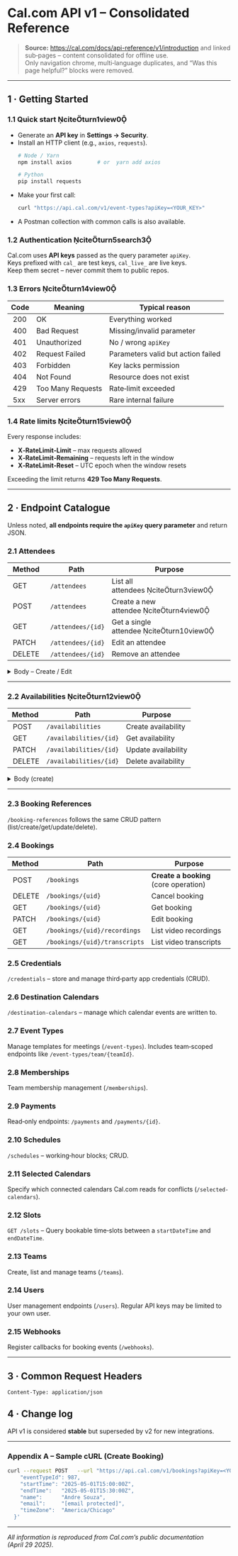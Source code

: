# Cal.com API v1 – Consolidated Reference

> **Source:** <https://cal.com/docs/api-reference/v1/introduction> and linked sub‑pages – content consolidated for offline use.  
> Only navigation chrome, multi‑language duplicates, and “Was this page helpful?” blocks were removed.

---

## 1 · Getting Started

### 1.1 Quick start citeturn1view0
* Generate an **API key** in **Settings → Security**.  
* Install an HTTP client (e.g., `axios`, `requests`).  
  ```bash
  # Node / Yarn
  npm install axios        # or  yarn add axios

  # Python
  pip install requests
  ```
* Make your first call:  
  ```bash
  curl "https://api.cal.com/v1/event-types?apiKey=<YOUR_KEY>"
  ```
* A Postman collection with common calls is also available.

### 1.2 Authentication citeturn5search3
Cal.com uses **API keys** passed as the query parameter `apiKey`.  
Keys prefixed with `cal_` are test keys, `cal_live_` are live keys.  
Keep them secret – never commit them to public repos.

### 1.3 Errors citeturn14view0
| Code | Meaning | Typical reason |
|------|---------|----------------|
| 200 | OK | Everything worked |
| 400 | Bad Request | Missing/invalid parameter |
| 401 | Unauthorized | No / wrong `apiKey` |
| 402 | Request Failed | Parameters valid but action failed |
| 403 | Forbidden | Key lacks permission |
| 404 | Not Found | Resource does not exist |
| 429 | Too Many Requests | Rate‑limit exceeded |
| 5xx | Server errors | Rare internal failure |

### 1.4 Rate limits citeturn15view0
Every response includes:
* **X‑RateLimit‑Limit** – max requests allowed
* **X‑RateLimit‑Remaining** – requests left in the window
* **X‑RateLimit‑Reset** – UTC epoch when the window resets  

Exceeding the limit returns **429 Too Many Requests**.

---

## 2 · Endpoint Catalogue

Unless noted, **all endpoints require the `apiKey` query parameter** and return JSON.

### 2.1 Attendees
| Method | Path | Purpose |
|--------|------|---------|
| GET    | `/attendees`|List all attendees citeturn3view0|
| POST   | `/attendees`|Create a new attendee citeturn4view0|
| GET    | `/attendees/{id}`|Get a single attendee citeturn10view0|
| PATCH | `/attendees/{id}`|Edit an attendee|
| DELETE | `/attendees/{id}`|Remove an attendee|

<details><summary>Body – Create / Edit</summary>

```json
{
  "bookingId": 123,
  "email": "[email protected]",
  "name": "John Doe",
  "timeZone": "America/Chicago"
}
```
</details>

---

### 2.2 Availabilities citeturn12view0
| Method | Path | Purpose |
|--------|------|---------|
| POST | `/availabilities` | Create availability |
| GET | `/availabilities/{id}` | Get availability |
| PATCH | `/availabilities/{id}` | Update availability |
| DELETE | `/availabilities/{id}` | Delete availability |

<details><summary>Body (create)</summary>

```json
{
  "scheduleId": 123,
  "days": [1,2,3,5],
  "startTime": "1970‑01‑01T17:00:00.000Z",
  "endTime": "1970‑01‑01T21:00:00.000Z"
}
```
</details>

---

### 2.3 Booking References
`/booking-references` follows the same CRUD pattern (list/create/get/update/delete).

### 2.4 Bookings
| Method | Path | Purpose |
|--------|------|---------|
| POST | `/bookings` | **Create a booking** (core operation) |
| DELETE | `/bookings/{uid}` | Cancel booking |
| GET | `/bookings/{uid}` | Get booking |
| PATCH | `/bookings/{uid}` | Edit booking |
| GET | `/bookings/{uid}/recordings` | List video recordings |
| GET | `/bookings/{uid}/transcripts` | List video transcripts |

### 2.5 Credentials
`/credentials` – store and manage third‑party app credentials (CRUD).

### 2.6 Destination Calendars
`/destination-calendars` – manage which calendar events are written to.

### 2.7 Event Types
Manage templates for meetings (`/event-types`). Includes team‑scoped endpoints like `/event-types/team/{teamId}`.

### 2.8 Memberships
Team membership management (`/memberships`).

### 2.9 Payments
Read‑only endpoints: `/payments` and `/payments/{id}`.

### 2.10 Schedules
`/schedules` – working‑hour blocks; CRUD.

### 2.11 Selected Calendars
Specify which connected calendars Cal.com reads for conflicts (`/selected-calendars`).

### 2.12 Slots
`GET /slots` – Query bookable time‑slots between a `startDateTime` and `endDateTime`.

### 2.13 Teams
Create, list and manage teams (`/teams`).

### 2.14 Users
User management endpoints (`/users`). Regular API keys may be limited to your own user.

### 2.15 Webhooks
Register callbacks for booking events (`/webhooks`).

---

## 3 · Common Request Headers

```text
Content-Type: application/json
```

## 4 · Change log

API v1 is considered **stable** but superseded by v2 for new integrations.

---

### Appendix A – Sample cURL (Create Booking)

```bash
curl --request POST   --url "https://api.cal.com/v1/bookings?apiKey=<YOUR_KEY>"   --header "Content-Type: application/json"   --data '{
    "eventTypeId": 987,
    "startTime": "2025-05-01T15:00:00Z",
    "endTime":   "2025-05-01T15:30:00Z",
    "name":      "Andre Souza",
    "email":     "[email protected]",
    "timeZone":  "America/Chicago"
  }'
```

---

*All information is reproduced from Cal.com’s public documentation (April 29 2025).*

